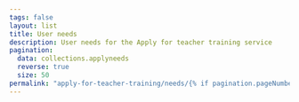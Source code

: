 ```yaml
---
tags: false
layout: list
title: User needs
description: User needs for the Apply for teacher training service
pagination:
  data: collections.applyneeds
  reverse: true
  size: 50
permalink: "apply-for-teacher-training/needs/{% if pagination.pageNumber > 0 %}page/{{ pagination.pageNumber + 1 }}{% else %}index{% endif %}.html"
---
```

